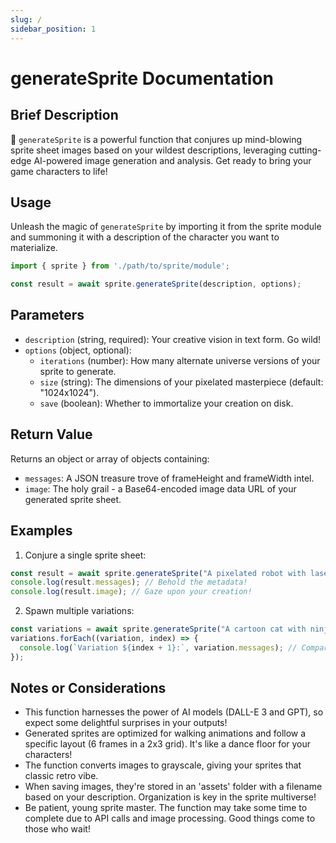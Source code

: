 ```yaml
---
slug: /
sidebar_position: 1
---
```

# generateSprite Documentation

## Brief Description
🚀 `generateSprite` is a powerful function that conjures up mind-blowing sprite sheet images based on your wildest descriptions, leveraging cutting-edge AI-powered image generation and analysis. Get ready to bring your game characters to life!

## Usage
Unleash the magic of `generateSprite` by importing it from the sprite module and summoning it with a description of the character you want to materialize.

```javascript
import { sprite } from './path/to/sprite/module';

const result = await sprite.generateSprite(description, options);
```

## Parameters
- `description` (string, required): Your creative vision in text form. Go wild!
- `options` (object, optional):
  - `iterations` (number): How many alternate universe versions of your sprite to generate.
  - `size` (string): The dimensions of your pixelated masterpiece (default: "1024x1024").
  - `save` (boolean): Whether to immortalize your creation on disk.

## Return Value
Returns an object or array of objects containing:
- `messages`: A JSON treasure trove of frameHeight and frameWidth intel.
- `image`: The holy grail - a Base64-encoded image data URL of your generated sprite sheet.

## Examples

1. Conjure a single sprite sheet:
```javascript
const result = await sprite.generateSprite("A pixelated robot with laser eyes and rocket boots");
console.log(result.messages); // Behold the metadata!
console.log(result.image); // Gaze upon your creation!
```

2. Spawn multiple variations:
```javascript
const variations = await sprite.generateSprite("A cartoon cat with ninja skills and a jetpack", { iterations: 3 });
variations.forEach((variation, index) => {
  console.log(`Variation ${index + 1}:`, variation.messages); // Compare the alternate realities!
});
```

## Notes or Considerations
- This function harnesses the power of AI models (DALL-E 3 and GPT), so expect some delightful surprises in your outputs!
- Generated sprites are optimized for walking animations and follow a specific layout (6 frames in a 2x3 grid). It's like a dance floor for your characters!
- The function converts images to grayscale, giving your sprites that classic retro vibe.
- When saving images, they're stored in an 'assets' folder with a filename based on your description. Organization is key in the sprite multiverse!
- Be patient, young sprite master. The function may take some time to complete due to API calls and image processing. Good things come to those who wait!
